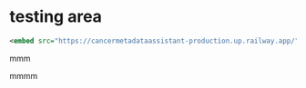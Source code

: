 # testing area

```xml
<embed src="https://cancermetadataassistant-production.up.railway.app/" type="text/html" />
```

mmm



&#x20;mmmm
